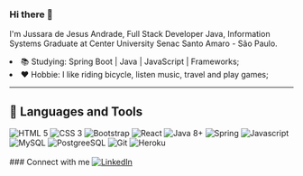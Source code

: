 ### Hi there 👋
I'm Jussara de Jesus Andrade, Full Stack Developer Java, Information Systems Graduate at Center University Senac Santo Amaro - São Paulo.


<li>📚 Studying: Spring Boot | Java | JavaScript | Frameworks;</li>
<li>❤ Hobbie: I like riding bicycle, listen music, travel and play games; </li>	
 

<hr>

<div>

## 🚀 Languages and Tools
 
<img src="https://img.icons8.com/color/48/000000/html-5.png" title="HTML 5" />
<img src="https://img.icons8.com/color/48/000000/css3.png" title="CSS 3" />
<img src="https://img.icons8.com/color/48/000000/bootstrap.png" title="Bootstrap" />
<img src="https://img.icons8.com/color/48/000000/react-native.png" title="React" />
<img src="https://img.icons8.com/color/48/000000/java-coffee-cup-logo.png" title="Java 8+" />
<img src="https://img.icons8.com/color/48/000000/spring-logo.png" title="Spring" />
<img src="https://img.icons8.com/color/48/000000/javascript.png" title="Javascript" />
<img src="https://img.icons8.com/metro/48/000000/mysql.png" title="MySQL" />
<img src="https://img.icons8.com/color/48/000000/postgreesql.png" title="PostgreeSQL" />
<img src="https://img.icons8.com/color/48/000000/git.png" title="Git" />
<img src="https://img.icons8.com/color/48/000000/heroku.png" title="Heroku" />
</div>

<br>

<div>		
### Connect with me
	
<a href="https://www.linkedin.com/in/jussara-andrade-731731142/" rel="nofollow" target="_blank">
  <img src="https://img.shields.io/badge/LinkedIn-0077B5?style=for-the-badge&logo=linkedin&logoColor=white" title="LinkedIn" style="max-width:100%;">
</a>
</div>












